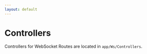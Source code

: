 ```yaml
---
layout: default
---
```


# Controllers

Controllers for WebSocket Routes are located in `app/Ws/Controllers`.
